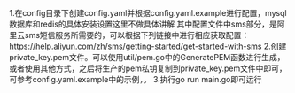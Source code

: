 1.在config目录下创建config.yaml并根据config.yaml.example进行配置，mysql数据库和redis的具体安装设置这里不做具体讲解
其中配置文件中sms部分，是阿里云sms短信服务所需要的，可以根据下列链接中进行相应获取配置：https://help.aliyun.com/zh/sms/getting-started/get-started-with-sms
2.创建private_key.pem文件。可以使用util/pem.go中的GeneratePEM函数进行生成，或者使用其他方式，之后将生产的pem私钥复制到private_key.pem文件中即可，可参考config.yaml.example中的示例，。
3.执行go run main.go即可运行